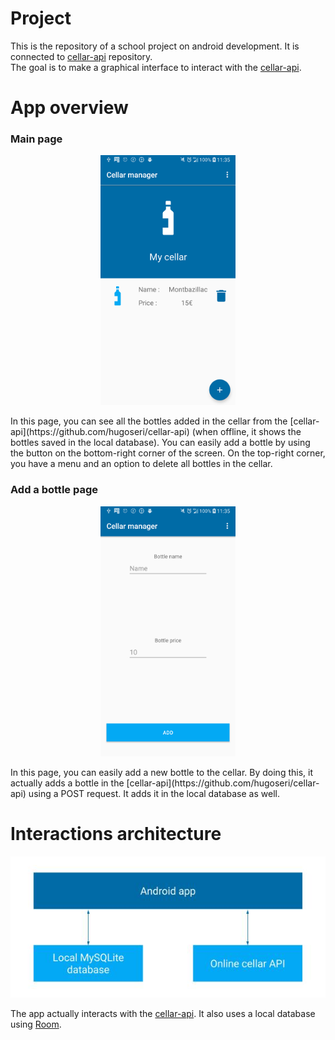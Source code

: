 # Project
This is the repository of a school project on android development. It is connected to [cellar-api](https://github.com/hugoseri/cellar-api) repository.   
The goal is to make a graphical interface to interact with the [cellar-api](https://github.com/hugoseri/cellar-api).

# App overview
### Main page
<p align="center">
  <img src="app/src/main/res/img/screen1.png" alt="Main page" height="400"/>
  <br/>
</p>
In this page, you can see all the bottles added in the cellar from the [cellar-api](https://github.com/hugoseri/cellar-api) (when offline, it shows the bottles saved in the local database).   
You can easily add a bottle by using the button on the bottom-right corner of the screen.    
On the top-right corner, you have a menu and an option to delete all bottles in the cellar.

### Add a bottle page
<p align="center">
  <img src="app/src/main/res/img/screen2.png" alt="Add bottle page" height="400"/>
  <br/>
</p>
In this page, you can easily add a new bottle to the cellar.
By doing this, it actually adds a bottle in the [cellar-api](https://github.com/hugoseri/cellar-api) using a POST request.
It adds it in the local database as well.

# Interactions architecture
<p align="center">
  <img src="app/src/main/res/img/architecture.jpg" alt="App architecture"/>
  <br/>
</p>

The app actually interacts with the [cellar-api](https://github.com/hugoseri/cellar-api).
It also uses a local database using [Room](https://developer.android.com/jetpack/androidx/releases/room).
